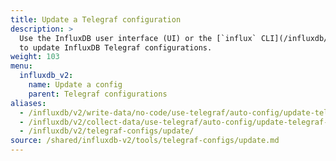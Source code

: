 ```yaml
---
title: Update a Telegraf configuration
description: >
  Use the InfluxDB user interface (UI) or the [`influx` CLI](/influxdb/v2/reference/cli/influx/)
  to update InfluxDB Telegraf configurations.
weight: 103
menu:
  influxdb_v2:
    name: Update a config
    parent: Telegraf configurations
aliases:
  - /influxdb/v2/write-data/no-code/use-telegraf/auto-config/update-telegraf-config/
  - /influxdb/v2/collect-data/use-telegraf/auto-config/update-telegraf-config/
  - /influxdb/v2/telegraf-configs/update/
source: /shared/influxdb-v2/tools/telegraf-configs/update.md
---
```


<!-- The content for this file is located at
// SOURCE content/shared/influxdb-v2/tools/telegraf-configs/update.md -->
